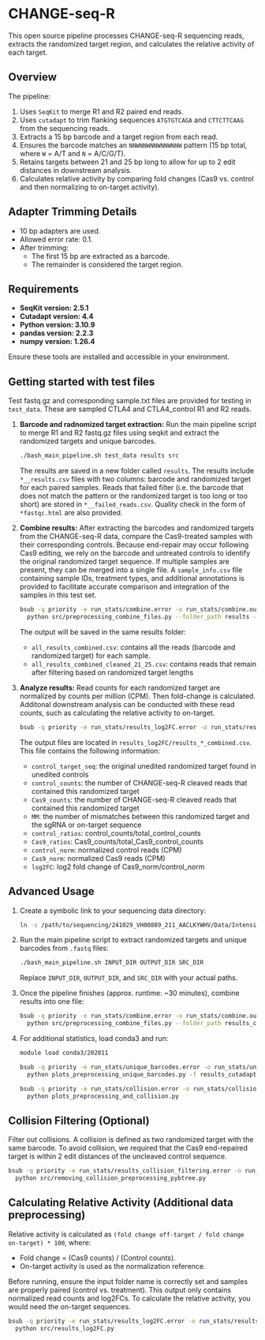 # CHANGE-seq-R

This open source pipeline processes CHANGE-seq-R sequencing reads, extracts the randomized target region, and calculates the relative activity of each target.

## Overview

The pipeline:

1. Uses `SeqKit` to merge R1 and R2 paired end reads. 
2. Uses `cutadapt` to trim flanking sequences `ATGTGTCAGA` and `CTTCTTCAAG` from the sequencing reads.
3. Extracts a 15 bp barcode and a target region from each read.
4. Ensures the barcode matches an `NNWNNWNNWNNWNNW` pattern (15 bp total, where `W` = A/T and `N` = A/C/G/T).
5. Retains targets between 21 and 25 bp long to allow for up to 2 edit distances in downstream analysis.
6. Calculates relative activity by comparing fold changes (Cas9 vs. control and then normalizing to on-target activity).

## Adapter Trimming Details

- 10 bp adapters are used.
- Allowed error rate: 0.1.
- After trimming:
  - The first 15 bp are extracted as a barcode.
  - The remainder is considered the target region.
  
## Requirements

- **SeqKit version: 2.5.1**  
- **Cutadapt version: 4.4**
- **Python version: 3.10.9**
- **pandas version: 2.2.3**
- **numpy version: 1.26.4**

Ensure these tools are installed and accessible in your environment.

## Getting started with test files
Test fastq.gz and corresponding sample.txt files are provided for testing in `test_data`. These are sampled CTLA4 and CTLA4_control R1 and R2 reads. 

1. **Barcode and radnomized target extraction:** Run the main pipeline script to merge R1 and R2 fastq.gz files using seqkit and extract the randomized targets and unique barcodes. 
   ```bash
   ./bash_main_pipeline.sh test_data results src
   ```
   The results are saved in a new folder called `results`. The results include `*__results.csv` files with two columns: barcode and randomized target for each paired samples. Reads that failed filter (i.e. the barcode that does not match the pattern or the randomized target is too long or too short) are stored in `*__failed_reads.csv`. Quality check in the form of `*fastqc.html` are also provided.

2. **Combine results:** After extracting the barcodes and randomized targets from the CHANGE-seq-R data, compare the Cas9-treated samples with their corresponding controls. Because end-repair may occur following Cas9 editing, we rely on the barcode and untreated controls to identify the original randomized target sequence. If multiple samples are present, they can be merged into a single file.
   A `sample_info.csv` file containing sample IDs, treatment types, and additional annotations is provided to facilitate accurate comparison and integration of the samples in this test set.

   ```bash
   bsub -q priority -e run_stats/combine.error -o run_stats/combine.out -M 20000MB -n 1 \
     python src/preprocessing_combine_files.py --folder_path results --sample_info test_data/sample_info.csv
   ```

   The output will be saved in the same results folder:
   - `all_results_combined.csv`: contains all the reads (barcode and randomized target) for each sample.
   - `all_results_combined_cleaned_21_25.csv`: contains reads that remain after filtering based on randomized target lengths

3. **Analyze results:** Read counts for each randomized target are normalized by counts per million (CPM). Then fold-change is calculated. Additonal downstream analysis can be conducted with these read counts, such as calculating the relative activity to on-target.
   ```bash
   bsub -q priority -e run_stats/results_log2FC.error -o run_stats/results_log2FC.out -M 20000MB \ python src/results_log2FC.py --combined_results results/all_results_combined_cleaned_21_25.csv
   ```
   The output files are located in `results_log2FC/results_*_combined.csv`. This file contains the following information:
   - `control_target_seq`: the original unedited randomized target found in unedited controls
   - `control_counts`: the number of CHANGE-seq-R cleaved reads that contained this randomized target
   - `Cas9_counts`: the number of CHANGE-seq-R cleaved reads that contained this randomized target
   - `MM`: the number of mismatches between this randomized target and the sgRNA or on-target sequence
   - `control_ratios`: control_counts/total_control_counts
   - `Cas9_ratios`: Cas9_counts/total_Cas9_control_counts
   - `control_norm`: normalized control reads (CPM)
   - `Cas9_norm`: normalized Cas9 reads (CPM)
   - `log2FC`: log2 fold change of Cas9_norm/control_norm


## Advanced Usage

1. Create a symbolic link to your sequencing data directory:
   ```bash
   ln -s /path/to/sequencing/241029_VH00889_211_AACLKYWHV/Data/Intensities/BaseCalls ./241029_VH00889_211_AACLKYWHV
   ```

2. Run the main pipeline script to extract randomized targets and unique barcodes from `.fastq` files:
   ```bash
   ./bash_main_pipeline.sh INPUT_DIR OUTPUT_DIR SRC_DIR
   ```
   
   Replace `INPUT_DIR`, `OUTPUT_DIR`, and `SRC_DIR` with your actual paths.

3. Once the pipeline finishes (approx. runtime: ~30 minutes), combine results into one file:
   ```bash
   bsub -q priority -e run_stats/combine.error -o run_stats/combine.out -M 800000MB -n 1 \
     python src/preprocessing_combine_files.py --folder_path results_cutadaptv2 --sample_info sample_info.csv
   ```

4. For additional statistics, load conda3 and run:
   ```bash
   module load conda3/202011

   bsub -q priority -e run_stats/unique_barcodes.error -o run_stats/unique_barcodes.out -M 800000MB \
     python plots_preprocessing_unique_barcodes.py -f results_cutadaptv2/all_results_combined_cleaned_21_25.csv

   bsub -q priority -e run_stats/collision.error -o run_stats/collision.out -M 800000MB \
     python plots_preprocessing_and_collision.py
   ```

## Collision Filtering (Optional)

Filter out collisions. A collision is defined as two randomized target with the same barcode. To avoid collision, we required that the Cas9 end-repaired target is within 2 edit distances of the uncleaved control sequence.

```bash
bsub -q priority -e run_stats/results_collision_filtering.error -o run_stats/results_collision_filtering.out -M 800000MB \
  python src/removing_collision_preprocessing_pybtree.py
```

## Calculating Relative Activity (Additional data preprocessing)

Relative activity is calculated as `(fold change off-target / fold change on-target) * 100`, where:

- Fold change = (Cas9 counts) / (Control counts).
- On-target activity is used as the normalization reference.

Before running, ensure the input folder name is correctly set and samples are properly paired (control vs. treatment). This output only contains normalized read counts and log2FCs. To calculate the relative activity, you would need the on-target sequences. 

```bash
bsub -q priority -e run_stats/results_log2FC.error -o run_stats/results_log2FC.out -M 800000MB \
  python src/results_log2FC.py
```
